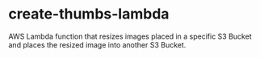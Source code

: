 # create-thumbs-lambda
AWS Lambda function that resizes images placed in a specific S3 Bucket and places the resized image into another S3 Bucket.
